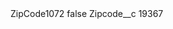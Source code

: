 <?xml version="1.0" encoding="UTF-8"?>
<CustomMetadata xmlns="http://soap.sforce.com/2006/04/metadata" xmlns:xsi="http://www.w3.org/2001/XMLSchema-instance" xmlns:xsd="http://www.w3.org/2001/XMLSchema">
    <label>ZipCode1072</label>
    <protected>false</protected>
    <values>
        <field>Zipcode__c</field>
        <value xsi:type="xsd:string">19367</value>
    </values>
</CustomMetadata>

